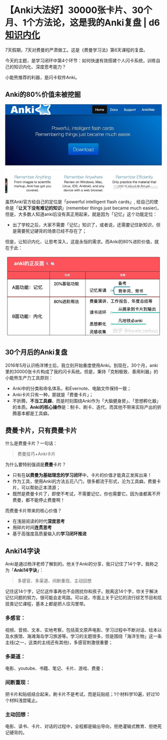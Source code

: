 # 【Anki大法好】30000张卡片、30个月、1个方法论，这是我的Anki复盘 | d6 [知识内化](https://zhuanlan.zhihu.com/p/85450763)





7天假期，7天对费曼的严肃做工。这是《费曼学习法》第6天课程的复盘。

今天的主题，是学习闭环中第4个环节：如何快速有效搭建个人闪卡系统，训练自己的知识内化、深度思考能力？

小能熊推荐的利器，是闪卡软件Anki。

## Anki的80%价值未被挖掘

![img](Anki.assets/v2-dc2ffd2aa24808ee5d254fb5ed8aa7e7_hd.jpg)

虽然Anki官方给自己的定位是「powerful intelligent flash cards」, 给自己的使命是「**让天下没有难记的知识**」(remember things just became much easier)，但是，大多数人知道anki后没有真正用起来，就是因为「记忆」这个功能定位：

- 出了学校之后，大家不需要「记忆」知识了，或者说，还需要记住新知识，但是需要死记硬背的场景已经不存在了；

但是，让知识内化、让思考深入，这是永恒的需求。而Anki的80%进阶价值，就在于此：

![img](Anki.assets/v2-1c45d942c1bb19bd5ea113e4e2196c43_hd.jpg)

## 30个月后的Anki复盘

2016年5月认识杨洋博士后，我立刻开始重度使用Anki。到现在，30个月，anki里的30000张卡片构成了我的闪卡系统。但是，秉持「克制极致、善用利器」的小能熊生产力工具原则：

- Anki中的分类和命名体系，和Evernote、电脑文件保持一致；
- Anki卡片只有一种，那就是「费曼卡片」；
- 不折腾，**不当工具癖**，而是时刻围绕Anki作为「大脑健身房」、「思想孵化器」的本质。**Anki的核心操作**是：制卡、刷卡、迭代，而其他不带来实际产出的折腾基本都是工具癖。

## 费曼卡片，只有费曼卡片

什么是费曼卡片？一句话：

> 费曼技巧+Anki卡片

为什么要特别强调是**费曼**卡片？

- 只有在**以费曼为基础理念的学习闭环**中，卡片的价值才能真正发挥出来！
- 作为工具，使用Anki的方法五花八门，很多都流于形式，沦为工具癖。费曼卡片，可以帮助正本清源；
- 既然是费曼卡片了，即使不考试，不需要记忆，你也需要它。因为谁都离不开费曼，都不能停止费曼啊！

而费曼卡片带来的核心价值？

- 在浅层阅读的时代**深度思考**
- 用碎片时间**连贯思考**
- 基于高强度高质量输入的**学习闭环推进**



## Anki14字诀

Anki是通过杨洋老师了解到的。他关于Anki的分享，我只记住了14个字，我称之为「**Anki14字诀**」：

> 多感官、多渠道、间断重现、主动回想

记住这14个字，记忆这件事再也不会困扰你和孩子。脱离这14个字，你关于解决记忆问题的努力，很可能会走弯路。可以说，市面上关于记忆的流行综艺节目和炫技类记忆课程，基本上都是把人往沟里带。

### **多感官**：

视频、音频、文本、实地考察，包括英文原声电影、学习过程中不断对话、绘本以及水族馆、海滩海岛学习旅游等。学习的主题很多，但是围绕「海洋生物」这一条主线(之一，这类的主线还有其他)，多感官刺激很重要；

### **多渠道**：

电影、youtube、书籍、笔记、卡片、游戏、费曼；

### **间断重现**：

把卡片和贴纸结合起来，刷卡片不是考试，而是玩贴纸；1个材料学10遍，好过10个材料浅尝辄止。

### **主动回想**：

电影、读书、卡片、对话的过程中，全程都是输出导向，拒绝灌输式教育、拒绝死记硬背的。